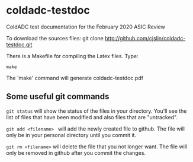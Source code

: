 # coldadc-testdoc
ColdADC test documentation for the February 2020 ASIC Review


To download the sources files:
  git clone http://github.com/cjslin/coldadc-testdoc.git



There is a Makefile for compiling the Latex files. Type:
``` 
make
```
The 'make' command will generate coldadc-testdoc.pdf

## Some useful git commands

```git status``` will show the status of the files in your directory. You'll see the list of files that have been modified and also files that are "untracked".

```git add <filename> ``` will add the newly created file to github. The file will only be in your personal directory until you commit it.

```git rm <filename>``` will delete the file that you not longer want. The file will only be removed in github after you commit the changes.

